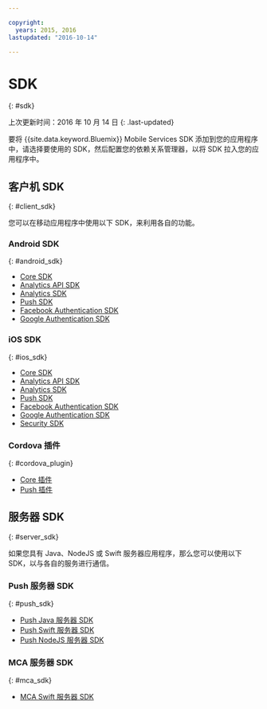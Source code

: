 ```yaml
---

copyright:
  years: 2015, 2016
lastupdated: "2016-10-14"

---
```

# SDK
{: #sdk}

上次更新时间：2016 年 10 月 14 日
{: .last-updated}

要将 {{site.data.keyword.Bluemix}} Mobile Services SDK 添加到您的应用程序中，请选择要使用的 SDK，然后配置您的依赖关系管理器，以将 SDK 拉入您的应用程序中。


## 客户机 SDK
{: #client_sdk}

您可以在移动应用程序中使用以下 SDK，来利用各自的功能。 


### Android SDK
{: #android_sdk}

- [Core SDK](https://github.com/ibm-bluemix-mobile-services/bms-clientsdk-android-core) 
- [Analytics API SDK](https://github.com/ibm-bluemix-mobile-services/mfp-clientsdk-android-analyticsspec) 
- [Analytics SDK](https://github.com/ibm-bluemix-mobile-services/bms-clientsdk-android-analytics) 
- [Push SDK](https://github.com/ibm-bluemix-mobile-services/bms-clientsdk-android-push) 
- [Facebook Authentication SDK](https://github.com/ibm-bluemix-mobile-services/bms-clientsdk-android-security-facebookauthentication) 
- [Google Authentication SDK](https://github.com/ibm-bluemix-mobile-services/bms-clientsdk-android-security-googleauthentication) 


### iOS SDK
{: #ios_sdk}

- [Core SDK](https://github.com/ibm-bluemix-mobile-services/bms-clientsdk-swift-core)
- [Analytics API SDK](https://github.com/ibm-bluemix-mobile-services/bms-clientsdk-swift-analytics-api) 
- [Analytics SDK](https://github.com/ibm-bluemix-mobile-services/bms-clientsdk-swift-analytics) 
- [Push SDK](https://github.com/ibm-bluemix-mobile-services/bms-clientsdk-swift-push) 
- [Facebook Authentication SDK](https://github.com/ibm-bluemix-mobile-services/bms-clientsdk-swift-security-facebookauthentication)
- [Google Authentication SDK](https://github.com/ibm-bluemix-mobile-services/bms-clientsdk-swift-security-googleauthentication) 
- [Security SDK](https://github.com/ibm-bluemix-mobile-services/bms-clientsdk-swift-security) 


### Cordova 插件
{: #cordova_plugin}

- [Core 插件](https://github.com/ibm-bluemix-mobile-services/bms-clientsdk-cordova-plugin-core)
- [Push 插件](https://github.com/ibm-bluemix-mobile-services/bms-clientsdk-cordova-plugin-push)


## 服务器 SDK
{: #server_sdk}

如果您具有 Java、NodeJS 或 Swift 服务器应用程序，那么您可以使用以下 SDK，以与各自的服务进行通信。


### Push 服务器 SDK
{: #push_sdk}

- [Push Java 服务器 SDK](https://github.com/ibm-bluemix-mobile-services/bms-pushnotifications-serversdk-java) 
- [Push Swift 服务器 SDK](https://github.com/ibm-bluemix-mobile-services/bms-pushnotifications-serversdk-swift) 
- [Push NodeJS 服务器 SDK](https://github.com/ibm-bluemix-mobile-services/bms-pushnotifications-serversdk-nodejs)


### MCA 服务器 SDK
{: #mca_sdk}

- [MCA Swift 服务器 SDK](https://github.com/ibm-bluemix-mobile-services/bms-mca-serversdk-swift)


